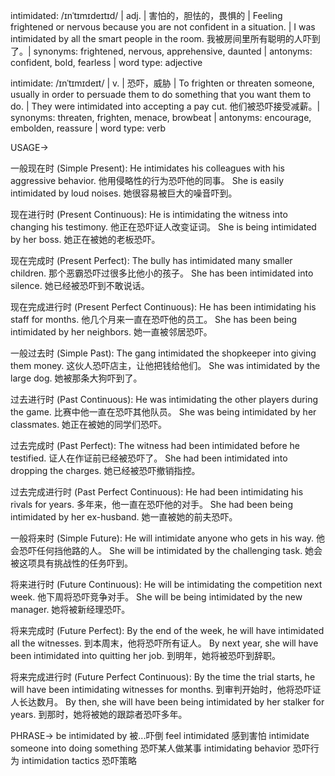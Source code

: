 intimidated: /ɪnˈtɪmɪdeɪtɪd/ | adj. | 害怕的，胆怯的，畏惧的 | Feeling frightened or nervous because you are not confident in a situation. |  I was intimidated by all the smart people in the room. 我被房间里所有聪明的人吓到了。| synonyms: frightened, nervous, apprehensive, daunted | antonyms: confident, bold, fearless | word type: adjective

intimidate: /ɪnˈtɪmɪdeɪt/ | v. | 恐吓，威胁 | To frighten or threaten someone, usually in order to persuade them to do something that you want them to do. | They were intimidated into accepting a pay cut. 他们被恐吓接受减薪。| synonyms: threaten, frighten, menace, browbeat | antonyms: encourage, embolden, reassure | word type: verb

USAGE->

一般现在时 (Simple Present):
He intimidates his colleagues with his aggressive behavior. 他用侵略性的行为恐吓他的同事。
She is easily intimidated by loud noises. 她很容易被巨大的噪音吓到。


现在进行时 (Present Continuous):
He is intimidating the witness into changing his testimony.  他正在恐吓证人改变证词。
She is being intimidated by her boss. 她正在被她的老板恐吓。


现在完成时 (Present Perfect):
The bully has intimidated many smaller children. 那个恶霸恐吓过很多比他小的孩子。
She has been intimidated into silence. 她已经被恐吓到不敢说话。


现在完成进行时 (Present Perfect Continuous):
He has been intimidating his staff for months. 他几个月来一直在恐吓他的员工。
She has been being intimidated by her neighbors. 她一直被邻居恐吓。


一般过去时 (Simple Past):
The gang intimidated the shopkeeper into giving them money.  这伙人恐吓店主，让他把钱给他们。
She was intimidated by the large dog. 她被那条大狗吓到了。


过去进行时 (Past Continuous):
He was intimidating the other players during the game. 比赛中他一直在恐吓其他队员。
She was being intimidated by her classmates. 她正在被她的同学们恐吓。


过去完成时 (Past Perfect):
The witness had been intimidated before he testified. 证人在作证前已经被恐吓了。
She had been intimidated into dropping the charges. 她已经被恐吓撤销指控。


过去完成进行时 (Past Perfect Continuous):
He had been intimidating his rivals for years. 多年来，他一直在恐吓他的对手。
She had been being intimidated by her ex-husband. 她一直被她的前夫恐吓。



一般将来时 (Simple Future):
He will intimidate anyone who gets in his way.  他会恐吓任何挡他路的人。
She will be intimidated by the challenging task. 她会被这项具有挑战性的任务吓到。


将来进行时 (Future Continuous):
He will be intimidating the competition next week. 他下周将恐吓竞争对手。
She will be being intimidated by the new manager. 她将被新经理恐吓。


将来完成时 (Future Perfect):
By the end of the week, he will have intimidated all the witnesses. 到本周末，他将恐吓所有证人。
By next year, she will have been intimidated into quitting her job. 到明年，她将被恐吓到辞职。


将来完成进行时 (Future Perfect Continuous):
By the time the trial starts, he will have been intimidating witnesses for months. 到审判开始时，他将恐吓证人长达数月。
By then, she will have been being intimidated by her stalker for years. 到那时，她将被她的跟踪者恐吓多年。


PHRASE->
be intimidated by  被...吓倒
feel intimidated 感到害怕
intimidate someone into doing something 恐吓某人做某事
intimidating behavior 恐吓行为
intimidation tactics 恐吓策略
